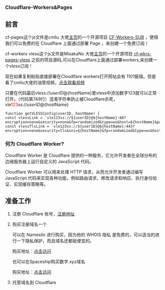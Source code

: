 ### Cloudflare-Workers&Pages

## 前言

cf-pages这个js文件是cmliu 大佬[主页](https://github.com/cmliu)的一个开源项目 [CF-Workers-SUB](https://github.com/cmliu/CF-Workers-SUB) ，使得我们可以免费的在 Cloudflare 上面通过部署 Page ，来创建一个免费订阅！

cf-workers vless这个js文件是MisakaNo 大佬[主页](https://github.com/Misaka-blog)的一个开源项目 [ cf-wkrs-pages-vless](https://github.com/Misaka-blog/cf-wkrs-pages-vless) 之前的项目源码,可以在Cloudflare上面通过部署workers,来创建一个vless订阅！

现在如果复制粘贴直接部署在Cloudlfare workers打开网站会有 1101报错。但是看了cmliu大佬的油管视频，[点击观看视频](https://youtu.be/FE_gJrk2sSc?si=Vl0AtghlyoyIoNhI)

只要在代码最后vless://${userID}@${hostName}里vless中添加数字123就可以正常打开。（代码第749行）混淆字符串防止被Cloudflare杀死，vle<span style="color:red;">123</span>ss://${userID}@${hostName}

```
function getVLESSConfig(userID, hostName) {
const vlessLink = `vle123ss://${userID}@${hostName}:80?encryption=none&security=none&fp=randomized&type=ws&host=${hostName}&path=%2F%3Fed%3D2048#${hostName}`
const vlessTlsLink = `vle123ss://${userID}@${hostName}:443?encryption=none&security=tls&sni=${hostName}&fp=randomized&type=ws&host=${hostName}&path=%2F%3Fed%3D2048#${hostName}`
```
### 何为 Cloudflare Worker?

Cloudflare Worker 是 Cloudflare 提供的一种服务，它允许开发者在全球分布的边缘服务器上运行自定义的 JavaScript 代码。

Cloudflare Worker 可以用来处理 HTTP 请求，从而允许开发者通过编写 JavaScript 代码来实现各种功能，例如路由请求、修改请求和响应、执行身份验证、实现缓存策略等。

## 准备工作

1. 注册 Cloudflare 账号，[注册地址](https://dash.cloudflare.com/sign-up)

2. 购买注册域名一个

   可以在 Namesilo 进行购买，因为他的 WHOIS 隐私 是免费的，可以适当的进行一下隐私保护，而且域名还都挺便宜的。

   购买地址：[点击访问](https://www.namesilo.com/)

   也可以在Spaceship购买数字.xyz域名

   购买地址：[点击访问](https://www.spaceship.com/)

3. 托管域名到 Cloudflare

